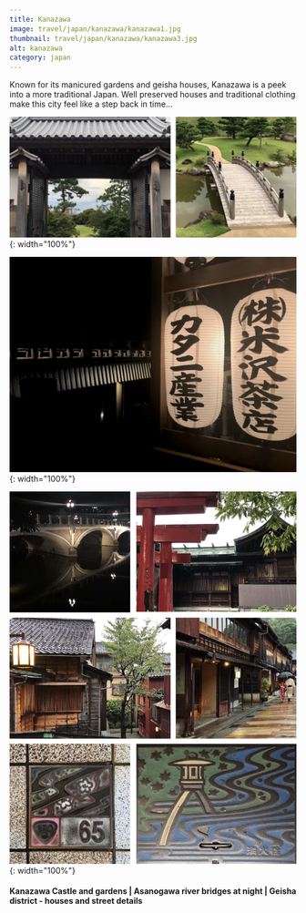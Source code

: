 ```yaml
---
title: Kanazawa
image: travel/japan/kanazawa/kanazawa1.jpg
thumbnail: travel/japan/kanazawa/kanazawa3.jpg
alt: kanazawa
category: japan
---
```


Known for its manicured gardens and geisha houses, Kanazawa is a peek into a more traditional Japan. Well preserved houses and traditional clothing make this city feel like a step back in time...

![kanazawa castle gate and gardens](./assets/img/travel/japan/kanazawa/kanazawa2.jpg){: width="100%"}

![kanazawa bridge](./assets/img/travel/japan/kanazawa/kanazawa3.jpg){: width="100%"}

![architecture and street details](./assets/img/travel/japan/kanazawa/kanazawa4.jpg){: width="100%"}

#### Kanazawa Castle and gardens | Asanogawa river bridges at night | Geisha district - houses and street details
